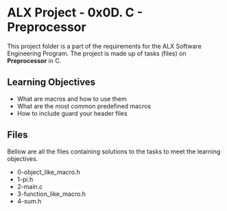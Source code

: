 
# ALX Project - 0x0D. C - Preprocessor

This project folder is a part of the requirements for the ALX Software Engineering Program.
The project is made up of tasks (files) on **Preprocessor** in C.

## Learning Objectives

* What are macros and how to use them
* What are the most common predefined macros
* How to include guard your header files

## Files

Bellow are all the files containing solutions to the tasks to meet the learning objectives.

* 0-object_like_macro.h
* 1-pi.h
* 2-main.c
* 3-function_like_macro.h
* 4-sum.h
